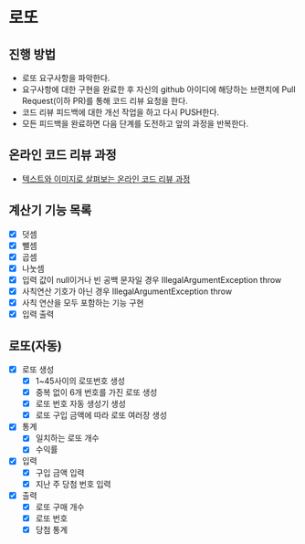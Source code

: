 # 로또
## 진행 방법
* 로또 요구사항을 파악한다.
* 요구사항에 대한 구현을 완료한 후 자신의 github 아이디에 해당하는 브랜치에 Pull Request(이하 PR)를 통해 코드 리뷰 요청을 한다.
* 코드 리뷰 피드백에 대한 개선 작업을 하고 다시 PUSH한다.
* 모든 피드백을 완료하면 다음 단계를 도전하고 앞의 과정을 반복한다.

## 온라인 코드 리뷰 과정
* [텍스트와 이미지로 살펴보는 온라인 코드 리뷰 과정](https://github.com/next-step/nextstep-docs/tree/master/codereview)

## 계산기 기능 목록
- [x] 덧셈
- [x] 뺄셈
- [x] 곱셈
- [x] 나눗셈
- [x] 입력 값이 null이거나 빈 공백 문자일 경우 IllegalArgumentException throw
- [x] 사칙연산 기호가 아닌 경우 IllegalArgumentException throw
- [x] 사칙 연산을 모두 포함하는 기능 구현
- [x] 입력 출력

## 로또(자동)
- [x] 로또 생성
  - [x] 1~45사이의 로또번호 생성
  - [x] 중복 없이 6개 번호를 가진 로또 생성
  - [x] 로또 번호 자동 생성기 생성
  - [x] 로또 구입 금액에 따라 로또 여러장 생성
- [x] 통계
  - [x] 일치하는 로또 개수
  - [x] 수익률
- [x] 입력
  - [x] 구입 금액 입력
  - [x] 지난 주 당첨 번호 입력
- [x] 출력
  - [x] 로또 구매 개수
  - [x] 로또 번호
  - [x] 당첨 통계